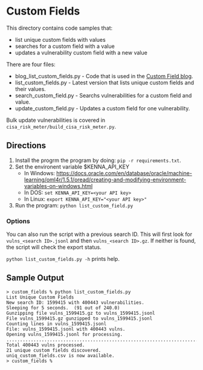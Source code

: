 # Custom Fields

This directory contains code samples that:

* list unique custom fields with values
* searches for a custom field with a value
* updates a vulnerability custom field with a new value

There are four files:

* blog_list_custom_fields.py - Code that is used in the [Custom Field blog](https://www.kennasecurity.com/blog/custom-fields/).
* list_custom_fields.py - Latest version that lists unique custom fields and their values.
* search_custom_field.py - Searchs vulnerabilities for a custom field and value.
* update_custom_field.py - Updates a custom field for one vulnerability.

Bulk update vulnerabilities is covered in `cisa_risk_meter/build_cisa_risk_meter.py`.

## Directions

1. Install the progrm the program by doing: `pip -r requirements.txt`.
1. Set the environent variable $KENNA_API_KEY
   * In Windows: https://docs.oracle.com/en/database/oracle/machine-learning/oml4r/1.5.1/oread/creating-and-modifying-environment-variables-on-windows.html
   * In DOS: `set KENNA_API_KEY=<your API key>`
   * In Linux: `export KENNA_API_KEY="<your API key>"`
1. Run the program: `python list_custom_field.py`

### Options
You can also run the script with a previous search ID. This will first look for `vulns_<search ID>.jsonl` and then `vulns_<search ID>.gz`. If neither is found, the script will check the export status.

`python list_custom_fields.py -h` prints help.

## Sample Output

```
> custom_fields % python list_custom_fields.py 
List Unique Custom Fields
New search ID: 1599415 with 400443 vulnerabilities.
Sleeping for 5 seconds.  (91 out of 240.0)
Gunzipping file vulns_1599415.gz to vulns_1599415.jsonl
File vulns_1599415.gz gunzipped to vulns_1599415.jsonl
Counting lines in vulns_1599415.jsonl
File: vulns_1599415.jsonl with 400443 vulns.
Opening vulns_1599415.jsonl for processing.
................................................................................................................................................................................................................................................................................................................................................................................................................
Total 400443 vulns processed.
21 unique custom fields discovered.
uniq_custom_fields.csv is now available.
> custom_fields %
```

